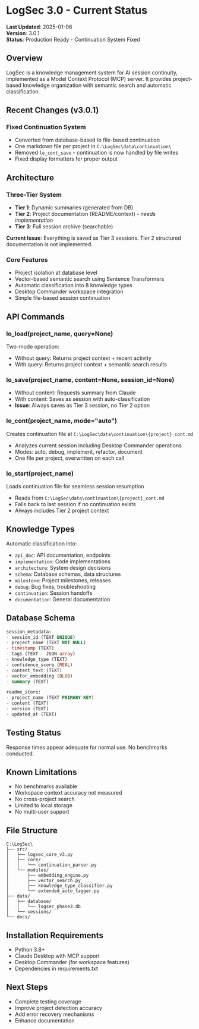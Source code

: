 # LogSec 3.0 - Current Status

**Last Updated**: 2025-01-06  
**Version**: 3.0.1  
**Status**: Production Ready - Continuation System Fixed

## Overview

LogSec is a knowledge management system for AI session continuity, implemented as a Model Context Protocol (MCP) server. It provides project-based knowledge organization with semantic search and automatic classification.

## Recent Changes (v3.0.1)

### Fixed Continuation System
- Converted from database-based to file-based continuation
- One markdown file per project in `C:\LogSec\data\continuation\`
- Removed `lo_cont_save` - continuation is now handled by file writes
- Fixed display formatters for proper output

## Architecture

### Three-Tier System
- **Tier 1**: Dynamic summaries (generated from DB)
- **Tier 2**: Project documentation (README/context) - *needs implementation*
- **Tier 3**: Full session archive (searchable)

**Current Issue**: Everything is saved as Tier 3 sessions. Tier 2 structured documentation is not implemented.

### Core Features
- Project isolation at database level
- Vector-based semantic search using Sentence Transformers
- Automatic classification into 8 knowledge types
- Desktop Commander workspace integration
- Simple file-based session continuation

## API Commands

### lo_load(project_name, query=None)
Two-mode operation:
- Without query: Returns project context + recent activity
- With query: Returns project context + semantic search results

### lo_save(project_name, content=None, session_id=None)
- Without content: Requests summary from Claude
- With content: Saves as session with auto-classification
- **Issue**: Always saves as Tier 3 session, no Tier 2 option

### lo_cont(project_name, mode="auto")
Creates continuation file at `C:\LogSec\data\continuation\{project}_cont.md`
- Analyzes current session including Desktop Commander operations
- Modes: auto, debug, implement, refactor, document
- One file per project, overwritten on each call

### lo_start(project_name)
Loads continuation file for seamless session resumption
- Reads from `C:\LogSec\data\continuation\{project}_cont.md`
- Falls back to last session if no continuation exists
- Always includes Tier 2 project context

## Knowledge Types

Automatic classification into:
- `api_doc`: API documentation, endpoints
- `implementation`: Code implementations
- `architecture`: System design decisions
- `schema`: Database schemas, data structures
- `milestone`: Project milestones, releases
- `debug`: Bug fixes, troubleshooting
- `continuation`: Session handoffs
- `documentation`: General documentation

## Database Schema

```sql
session_metadata:
- session_id (TEXT UNIQUE)
- project_name (TEXT NOT NULL)
- timestamp (TEXT)
- tags (TEXT - JSON array)
- knowledge_type (TEXT)
- confidence_score (REAL)
- content_text (TEXT)
- vector_embedding (BLOB)
- summary (TEXT)

readme_store:
- project_name (TEXT PRIMARY KEY)
- content (TEXT)
- version (TEXT)
- updated_at (TEXT)
```

## Testing Status

Response times appear adequate for normal use. No benchmarks conducted.

## Known Limitations

- No benchmarks available
- Workspace context accuracy not measured
- No cross-project search
- Limited to local storage
- No multi-user support

## File Structure

```
C:\LogSec\
├── src/
│   ├── logsec_core_v3.py
│   ├── core/
│   │   └── continuation_parser.py
│   └── modules/
│       ├── embedding_engine.py
│       ├── vector_search.py
│       ├── knowledge_type_classifier.py
│       └── extended_auto_tagger.py
├── data/
│   ├── database/
│   │   └── logsec_phase3.db
│   └── sessions/
└── docs/
```

## Installation Requirements

- Python 3.8+
- Claude Desktop with MCP support
- Desktop Commander (for workspace features)
- Dependencies in requirements.txt

## Next Steps

- Complete testing coverage
- Improve project detection accuracy
- Add error recovery mechanisms
- Enhance documentation
